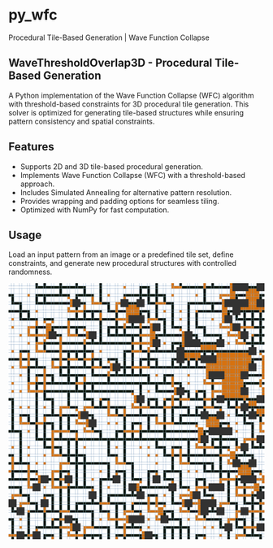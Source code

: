 # py_wfc

Procedural Tile-Based Generation | Wave Function Collapse

## WaveThresholdOverlap3D - Procedural Tile-Based Generation

A Python implementation of the Wave Function Collapse (WFC) algorithm with threshold-based constraints for 3D procedural tile generation. This solver is optimized for generating tile-based structures while ensuring pattern consistency and spatial constraints.

## Features
- Supports 2D and 3D tile-based procedural generation.
- Implements Wave Function Collapse (WFC) with a threshold-based approach.
- Includes Simulated Annealing for alternative pattern resolution.
- Provides wrapping and padding options for seamless tiling.
- Optimized with NumPy for fast computation.

## Usage
Load an input pattern from an image or a predefined tile set, define constraints, and generate new procedural structures with controlled randomness.

![output example](output/wfc_250201_32x32.png)
